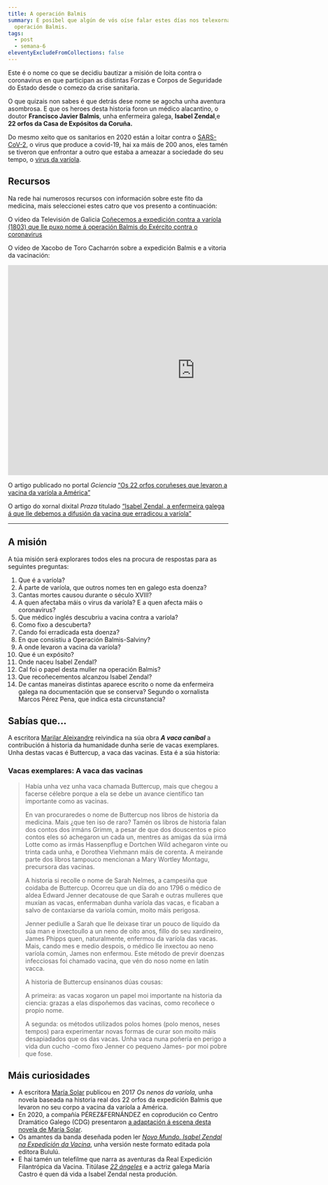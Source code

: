 ```yaml
---
title: A operación Balmis
summary: É posíbel que algún de vós oíse falar estes días nos telexornais da
  operación Balmis.
tags:
  - post
  - semana-6
eleventyExcludeFromCollections: false
---
```

Este é o nome co que se decidiu bautizar a misión de loita contra o coronavirus en que participan as distintas Forzas e Corpos de Seguridade do Estado desde o comezo da crise sanitaria.

O que quizais non sabes é que detrás dese nome se agocha unha aventura asombrosa. E que os heroes desta historia foron un médico alacantino, o doutor **Francisco Javier Balmis**, unha enfermeira galega, **Isabel Zendal**,e **22 orfos da Casa de Expósitos da Coruña.**

Do mesmo xeito que os sanitarios en 2020 están a loitar contra o [SARS-CoV-2](https://portaldaspalabras.gal/lexico/allos-con-bugallos/covid-19/), o virus que produce a covid-19, hai xa máis de 200 anos, eles tamén se tiveron que enfrontar a outro que estaba a ameazar a sociedade do seu tempo, o [virus da varíola](https://gl.wikipedia.org/wiki/Var%C3%ADola).

## Recursos

Na rede hai numerosos recursos con información sobre este fito da medicina, mais seleccionei estes catro que vos presento a continuación:

O vídeo da Televisión de Galicia [Coñecemos a expedición contra a varíola (1803) que lle puxo nome á operación Balmis do Exército contra o coronavirus](http://www.crtvg.es/tvg/a-carta/conecemos-a-expedicion-balmis-1803-que-lle-puxo-nome-a-operacion-balmis-do-exercito-contra-o-coronavirus)

O vídeo de Xacobo de Toro Cacharrón sobre a expedición Balmis e a vitoria da vacinación:

<iframe width="853" height="480" src="https://www.youtube.com/embed/c_64wpB_A6w" frameborder="0" allow="accelerometer; autoplay; encrypted-media; gyroscope; picture-in-picture" allowfullscreen></iframe>

O artigo publicado no portal *Gciencia* [“Os 22 orfos coruñeses que levaron a vacina da varíola a América”](https://www.gciencia.com/historias-gc/variola-coruna-balmis/)

O artigo do xornal dixital *Praza* titulado [“Isabel Zendal, a enfermeira galega á que lle debemos a difusión da vacina que erradicou a varíola”](https://praza.gal/ciencia-e-tecnoloxia/isabel-zendal-a-enfermeira-galega-a-que-lle-debemos-a-difusion-da-vacina-que-erradicou-a-variola)

- - -

## A misión

A túa misión será explorares todos eles na procura de respostas para as seguintes preguntas:

1. Que é a varíola? 
2. Á parte de varíola, que outros nomes ten en galego esta doenza?
3. Cantas mortes causou durante o século XVIII?
4. A quen afectaba máis o virus da varíola? E a quen afecta máis o coronavirus?
5. Que médico inglés descubriu a vacina contra a varíola?
6. Como fixo a descuberta?
7. Cando foi erradicada esta doenza?
8. En que consistiu a Operación Balmis-Salviny?
9. A onde levaron a vacina da varíola?
10. Que é un expósito?
11. Onde naceu Isabel Zendal?
12. Cal foi o papel desta muller na operación Balmis?
13. Que recoñecementos alcanzou Isabel Zendal?
14. De cantas maneiras distintas aparece escrito o nome da enfermeira galega na documentación que se conserva? Segundo o xornalista Marcos Pérez Pena, que indica esta circunstancia?

## Sabías que...

A escritora [Marilar Aleixandre](https://gl.wikipedia.org/wiki/Marilar_Aleixandre) reivindica na súa obra ***A vaca caníbal*** a contribución á historia da humanidade dunha serie de vacas exemplares. Unha destas vacas é Buttercup, a vaca das vacinas. Esta é a súa historia:

### Vacas exemplares: A vaca das vacinas

> Había unha vez unha vaca chamada Buttercup, mais que chegou a facerse célebre porque a ela se debe un avance científico tan importante como as vacinas.
>
> En van procuraredes o nome de Buttercup nos libros de historia da medicina. Mais ¿que ten iso de raro? Tamén os libros de historia falan dos contos dos irmáns Grimm, a pesar de que dos douscentos e pico contos eles só achegaron un cada un, mentres as amigas da súa irmá Lotte como as irmás Hassenpflug e Dortchen Wild achegaron vinte ou trinta cada unha, e Dorothea Viehmann máis de corenta. A meirande parte dos libros tampouco mencionan a Mary Wortley Montagu, precursora das vacinas.
>
> A historia si recolle o nome de Sarah Nelmes, a campesiña que coidaba de Buttercup. Ocorreu que un día do ano 1796 o médico de aldea Edward Jenner decatouse de que Sarah e outras mulleres que muxían as vacas, enfermaban dunha varíola das vacas, e ficaban a salvo de contaxiarse da varíola común, moito máis perigosa.
>
> Jenner pediulle a Sarah que lle deixase tirar un pouco de líquido da súa man e inxectoullo a un neno de oito anos, fillo do seu xardineiro, James Phipps quen, naturalmente, enfermou da varíola das vacas. Mais, cando mes e medio despois, o médico lle inxectou ao neno varíola común, James non enfermou. Este método de previr doenzas infecciosas foi chamado vacina, que vén do noso nome en latín vacca.
>
> A historia de Buttercup ensínanos dúas cousas:
>
> A primeira: as vacas xogaron un papel moi importante na historia da ciencia: grazas a elas dispoñemos das vacinas, como recoñece o propio nome.
>
> A segunda: os métodos utilizados polos homes (polo menos, neses tempos) para experimentar novas formas de curar son moito máis desapiadados que os das vacas. Unha vaca nuna poñería en perigo a vida dun cucho -como fixo Jenner co pequeno James- por moi pobre que fose.



## Máis curiosidades

* A escritora [María Solar](https://gl.wikipedia.org/wiki/Mar%C3%ADa_Solar) publicou en 2017 *Os nenos da varíola,* unha novela baseada na historia real dos 22 orfos da expedición Balmis que levaron no seu corpo a vacina da varíola a América.
* En 2020, a compañía PÉREZ&FERNÁNDEZ en coprodución co Centro Dramático Galego (CDG) presentaron [a adaptación á escena desta novela de María Solar](http://centrodramatico.xunta.gal/cdg/axenda/axendad.php?id_e=2748&lg=gal).
* Os amantes da banda deseñada poden ler *[Novo Mundo. Isabel Zendal na Expedición da Vacina](https://www.youtube.com/watch?v=jCJiTAZQq6c)*, unha versión neste formato editada pola editora Bululú.
* E hai tamén un telefilme que narra as aventuras da Real Expedición Filantrópica da Vacina. Titúlase *[22 ángeles](https://www.youtube.com/watch?v=coOsN7e0kS8&feature=emb_logo)* e a actriz galega María Castro é quen dá vida a Isabel Zendal nesta produción.